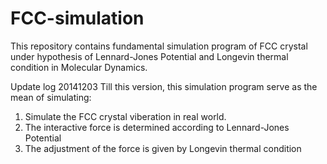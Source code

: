 FCC-simulation
==============

This repository contains fundamental simulation program of FCC crystal under hypothesis of Lennard-Jones Potential and Longevin thermal condition in Molecular Dynamics.

Update log 20141203
Till this version, this simulation program serve as the mean of simulating:
1. Simulate the FCC crystal viberation in real world.
2. The interactive force is determined according to Lennard-Jones Potential
3. The adjustment of the force is given by Longevin thermal condition
